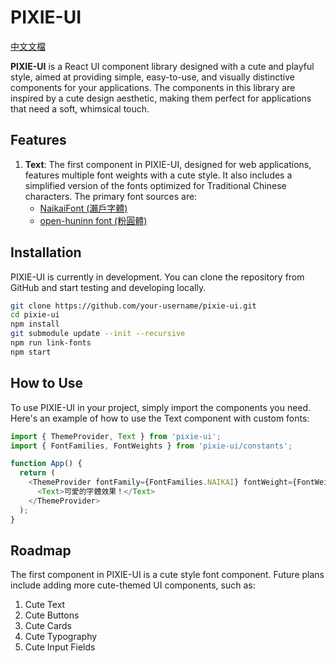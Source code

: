 # PIXIE-UI

[中文文檔](./README.zh-CN.md)

**PIXIE-UI** is a React UI component library designed with a cute and playful style, aimed at providing simple, easy-to-use, and visually distinctive components for your applications. The components in this library are inspired by a cute design aesthetic, making them perfect for applications that need a soft, whimsical touch.


## Features


1. **Text**: The first component in PIXIE-UI, designed for web applications, features multiple font weights with a cute style. It also includes a simplified version of the fonts optimized for Traditional Chinese characters. The primary font sources are:
   - [NaikaiFont (瀨戶字體)](https://github.com/max32002/naikaifont)
   - [open-huninn font (粉圓體)](https://github.com/marsnow/open-huninn-web-font)

## Installation

PIXIE-UI is currently in development. You can clone the repository from GitHub and start testing and developing locally.

```bash
git clone https://github.com/your-username/pixie-ui.git
cd pixie-ui
npm install
git submodule update --init --recursive
npm run link-fonts
npm start
```

## How to Use

To use PIXIE-UI in your project, simply import the components you need. Here's an example of how to use the Text component with custom fonts:

```javascript
import { ThemeProvider, Text } from 'pixie-ui';
import { FontFamilies, FontWeights } from 'pixie-ui/constants';

function App() {
  return (
    <ThemeProvider fontFamily={FontFamilies.NAIKAI} fontWeight={FontWeights.BOLD}>
      <Text>可愛的字體效果！</Text>
    </ThemeProvider>
  );
}
```


## Roadmap

The first component in PIXIE-UI is a cute style font component. Future plans include adding more cute-themed UI components, such as:


1. Cute Text 
2. Cute Buttons
3. Cute Cards
4. Cute Typography
5. Cute Input Fields
